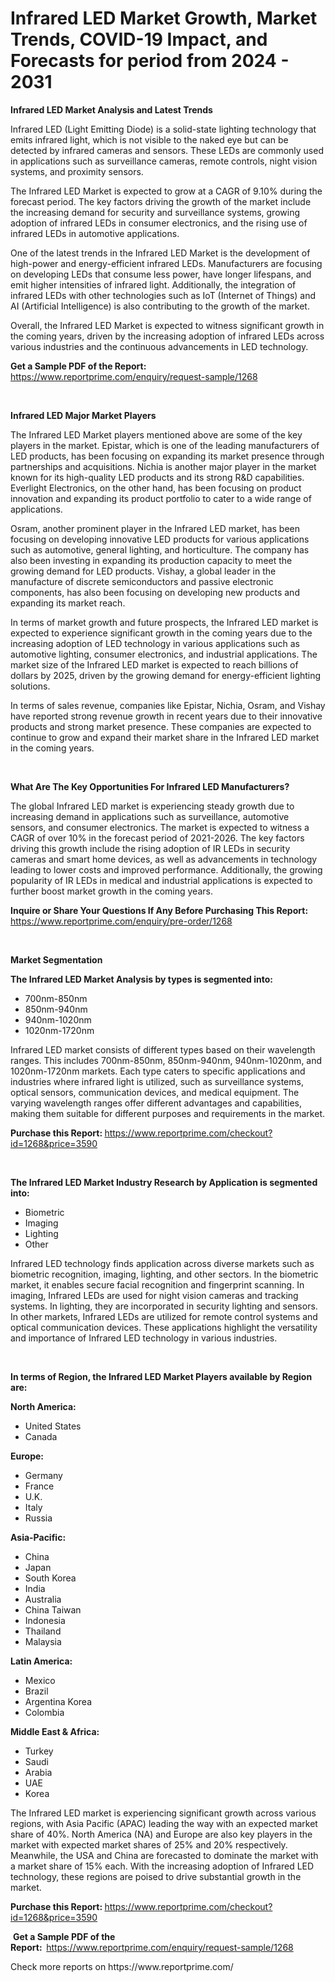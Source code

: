 <p><h1>Infrared LED Market Growth, Market Trends, COVID-19 Impact, and Forecasts for period from 2024 - 2031</h1></p><p><strong>Infrared LED Market Analysis and Latest Trends</strong></p>
<p><p>Infrared LED (Light Emitting Diode) is a solid-state lighting technology that emits infrared light, which is not visible to the naked eye but can be detected by infrared cameras and sensors. These LEDs are commonly used in applications such as surveillance cameras, remote controls, night vision systems, and proximity sensors.</p><p>The Infrared LED Market is expected to grow at a CAGR of 9.10% during the forecast period. The key factors driving the growth of the market include the increasing demand for security and surveillance systems, growing adoption of infrared LEDs in consumer electronics, and the rising use of infrared LEDs in automotive applications.</p><p>One of the latest trends in the Infrared LED Market is the development of high-power and energy-efficient infrared LEDs. Manufacturers are focusing on developing LEDs that consume less power, have longer lifespans, and emit higher intensities of infrared light. Additionally, the integration of infrared LEDs with other technologies such as IoT (Internet of Things) and AI (Artificial Intelligence) is also contributing to the growth of the market.</p><p>Overall, the Infrared LED Market is expected to witness significant growth in the coming years, driven by the increasing adoption of infrared LEDs across various industries and the continuous advancements in LED technology.</p></p>
<p><strong>Get a Sample PDF of the Report:&nbsp;</strong> <a href="https://www.reportprime.com/enquiry/request-sample/1268">https://www.reportprime.com/enquiry/request-sample/1268</a></p>
<p>&nbsp;</p>
<p><strong>Infrared LED Major Market Players</strong></p>
<p><p>The Infrared LED Market players mentioned above are some of the key players in the market. Epistar, which is one of the leading manufacturers of LED products, has been focusing on expanding its market presence through partnerships and acquisitions. Nichia is another major player in the market known for its high-quality LED products and its strong R&D capabilities. Everlight Electronics, on the other hand, has been focusing on product innovation and expanding its product portfolio to cater to a wide range of applications.</p><p>Osram, another prominent player in the Infrared LED market, has been focusing on developing innovative LED products for various applications such as automotive, general lighting, and horticulture. The company has also been investing in expanding its production capacity to meet the growing demand for LED products. Vishay, a global leader in the manufacture of discrete semiconductors and passive electronic components, has also been focusing on developing new products and expanding its market reach.</p><p>In terms of market growth and future prospects, the Infrared LED market is expected to experience significant growth in the coming years due to the increasing adoption of LED technology in various applications such as automotive lighting, consumer electronics, and industrial applications. The market size of the Infrared LED market is expected to reach billions of dollars by 2025, driven by the growing demand for energy-efficient lighting solutions.</p><p>In terms of sales revenue, companies like Epistar, Nichia, Osram, and Vishay have reported strong revenue growth in recent years due to their innovative products and strong market presence. These companies are expected to continue to grow and expand their market share in the Infrared LED market in the coming years.</p></p>
<p>&nbsp;</p>
<p><strong>What Are The Key Opportunities For Infrared LED Manufacturers?</strong></p>
<p><p>The global Infrared LED market is experiencing steady growth due to increasing demand in applications such as surveillance, automotive sensors, and consumer electronics. The market is expected to witness a CAGR of over 10% in the forecast period of 2021-2026. The key factors driving this growth include the rising adoption of IR LEDs in security cameras and smart home devices, as well as advancements in technology leading to lower costs and improved performance. Additionally, the growing popularity of IR LEDs in medical and industrial applications is expected to further boost market growth in the coming years.</p></p>
<p><strong>Inquire or Share Your Questions If Any Before Purchasing This Report:</strong> <a href="https://www.reportprime.com/enquiry/pre-order/1268">https://www.reportprime.com/enquiry/pre-order/1268</a></p>
<p>&nbsp;</p>
<p><strong>Market Segmentation</strong></p>
<p><strong>The Infrared LED Market Analysis by types is segmented into:</strong></p>
<p><ul><li>700nm-850nm</li><li>850nm-940nm</li><li>940nm-1020nm</li><li>1020nm-1720nm</li></ul></p>
<p><p>Infrared LED market consists of different types based on their wavelength ranges. This includes 700nm-850nm, 850nm-940nm, 940nm-1020nm, and 1020nm-1720nm markets. Each type caters to specific applications and industries where infrared light is utilized, such as surveillance systems, optical sensors, communication devices, and medical equipment. The varying wavelength ranges offer different advantages and capabilities, making them suitable for different purposes and requirements in the market.</p></p>
<p><strong>Purchase this Report:&nbsp;</strong><a href="https://www.reportprime.com/checkout?id=1268&price=3590">https://www.reportprime.com/checkout?id=1268&price=3590</a></p>
<p>&nbsp;</p>
<p><strong>The Infrared LED Market Industry Research by Application is segmented into:</strong></p>
<p><ul><li>Biometric</li><li>Imaging</li><li>Lighting</li><li>Other</li></ul></p>
<p><p>Infrared LED technology finds application across diverse markets such as biometric recognition, imaging, lighting, and other sectors. In the biometric market, it enables secure facial recognition and fingerprint scanning. In imaging, Infrared LEDs are used for night vision cameras and tracking systems. In lighting, they are incorporated in security lighting and sensors. In other markets, Infrared LEDs are utilized for remote control systems and optical communication devices. These applications highlight the versatility and importance of Infrared LED technology in various industries.</p></p>
<p>&nbsp;</p>
<p><strong>In terms of Region, the Infrared LED Market Players available by Region are:</strong></p>
<p>
    <p> <strong> North America: </strong>
        <ul>
            <li>United States</li>
            <li>Canada</li>
        </ul>
        </p> 
    <p> <strong> Europe: </strong>
        <ul>
            <li>Germany</li>
            <li>France</li>
            <li>U.K.</li>
            <li>Italy</li>
            <li>Russia</li>
        </ul>
        </p> 
    <p> <strong> Asia-Pacific: </strong>
        <ul>
            <li>China</li>
            <li>Japan</li>
            <li>South Korea</li>
            <li>India</li>
            <li>Australia</li>
            <li>China Taiwan</li>
            <li>Indonesia</li>
            <li>Thailand</li>
            <li>Malaysia</li>
        </ul>
        </p> 
    <p> <strong> Latin America: </strong>
        <ul>
            <li>Mexico</li>
            <li>Brazil</li>
            <li>Argentina Korea</li>
            <li>Colombia</li>
        </ul>
        </p> 
    <p> <strong> Middle East & Africa: </strong>
        <ul>
            <li>Turkey</li>
            <li>Saudi</li>
            <li>Arabia</li>
            <li>UAE</li>
            <li>Korea</li>
        </ul>
    </p>
    </p>
<p><p>The Infrared LED market is experiencing significant growth across various regions, with Asia Pacific (APAC) leading the way with an expected market share of 40%. North America (NA) and Europe are also key players in the market with expected market shares of 25% and 20% respectively. Meanwhile, the USA and China are forecasted to dominate the market with a market share of 15% each. With the increasing adoption of Infrared LED technology, these regions are poised to drive substantial growth in the market.</p></p>
<p><strong>Purchase this Report: </strong><a href="https://www.reportprime.com/checkout?id=1268&price=3590">https://www.reportprime.com/checkout?id=1268&price=3590</a></p>
<p>&nbsp;<strong>Get a Sample PDF of the Report:&nbsp;&nbsp;</strong><a href="https://www.reportprime.com/enquiry/request-sample/1268">https://www.reportprime.com/enquiry/request-sample/1268</a></p>
<p><strong></strong></p>
<p>Check more reports on https://www.reportprime.com/</p>
